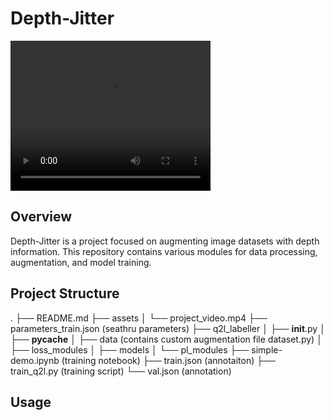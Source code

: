 # Depth-Jitter

<video width="320" height="240" controls>
  <source src="/Users/mdsazidurrahman/Depth-Jitter/assets/project_video.mp4" type="video/mp4">
  Your browser does not support the video tag.
</video>

## Overview

Depth-Jitter is a project focused on augmenting image datasets with depth information. This repository contains various modules for data processing, augmentation, and model training.

## Project Structure

.
├── README.md
├── assets
│   └── project_video.mp4
├── parameters_train.json (seathru parameters)
├── q2l_labeller
│   ├── __init__.py
│   ├── __pycache__
│   ├── data (contains custom augmentation file dataset.py)
│   ├── loss_modules
│   ├── models
│   └── pl_modules
├── simple-demo.ipynb (training notebook)
├── train.json (annotaiton)
├── train_q2l.py (training script)
└── val.json (annotation)

## Usage